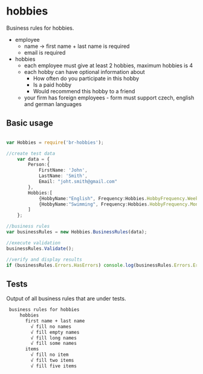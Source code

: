 hobbies
==============

Business rules for hobbies.

+   employee
    +   name -> first name + last name is required
    +   email is required
+ hobbies
    +   each employee must give at least 2 hobbies, maximum hobbies is 4
    +   each hobby can have optional information about
        +   How often do you participate in this hobby
        +   Is a paid hobby
        +   Would recommend this hobby to a friend
    +   your firm has foreign employees - form must support czech, english and german languages

## Basic usage

```typescript

var Hobbies = require('br-hobbies');

//create test data
    var data = {
        Person:{
            FirstName: 'John',
            LastName: 'Smith',
            Email: "joht.smith@gmail.com"
        },
        Hobbies:[
            {HobbyName:"English", Frequency:Hobbies.HobbyFrequency.Weekly , Paid:true,Recommendation:true},
            {HobbyName:"Swimming", Frequency:Hobbies.HobbyFrequency.Monthly , Paid:false,Recommendation:true}
        ]
    };

//business rules
var businessRules = new Hobbies.BusinessRules(data);

//execute validation
businessRules.Validate();

//verify and display results
if (businessRules.Errors.HasErrors) console.log(businessRules.Errors.ErrorMessage);
```


## Tests

Output of all business rules that are under tests.

```bash
 business rules for hobbies
     hobbies
       first name + last name
         √ fill no names 
         √ fill empty names 
         √ fill long names 
         √ fill some names 
       items
         √ fill no item 
         √ fill two items 
         √ fill five items 

```